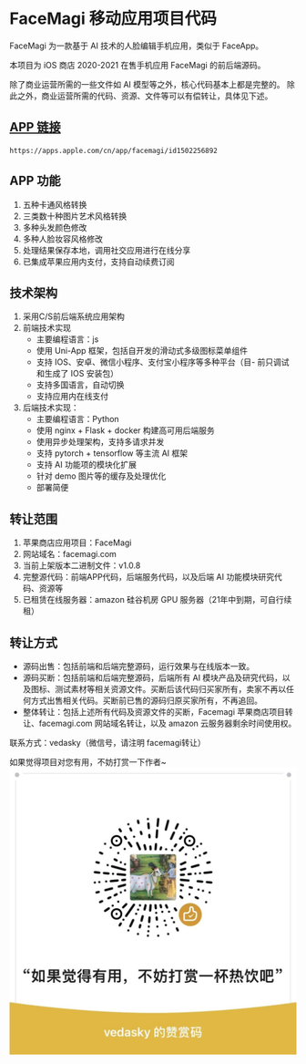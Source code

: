 # FaceMagi 移动应用项目代码

FaceMagi 为一款基于 AI 技术的人脸编辑手机应用，类似于 FaceApp。

本项目为 iOS 商店 2020-2021 在售手机应用 FaceMagi 的前后端源码。

除了商业运营所需的一些文件如 AI 模型等之外，核心代码基本上都是完整的。
除此之外，商业运营所需的代码、资源、文件等可以有偿转让，具体见下述。

## [APP 链接](https://apps.apple.com/cn/app/facemagi/id1502256892)

  `https://apps.apple.com/cn/app/facemagi/id1502256892`

## APP 功能

1. 五种卡通风格转换
2. 三类数十种图片艺术风格转换
3. 多种头发颜色修改
4. 多种人脸妆容风格修改
5. 处理结果保存本地，调用社交应用进行在线分享
6. 已集成苹果应用内支付，支持自动续费订阅

## 技术架构

1. 采用C/S前后端系统应用架构
2. 前端技术实现
    - 主要编程语言：js
    - 使用 Uni-App 框架，包括自开发的滑动式多级图标菜单组件
    - 支持 IOS、安卓、微信小程序、支付宝小程序等多种平台（目- 前只调试和生成了 IOS 安装包）
    - 支持多国语言，自动切换
    - 支持应用内在线支付
3. 后端技术实现：
    - 主要编程语言：Python
    - 使用 nginx + Flask + docker 构建高可用后端服务
    - 使用异步处理架构，支持多请求并发
    - 支持 pytorch + tensorflow 等主流 AI 框架
    - 支持 AI 功能项的模块化扩展
    - 针对 demo 图片等的缓存及处理优化
    - 部署简便

## 转让范围

1. 苹果商店应用项目：FaceMagi
2. 网站域名：facemagi.com
3. 当前上架版本二进制文件：v1.0.8
4. 完整源代码：前端APP代码，后端服务代码，以及后端 AI 功能模块研究代码、资源等
5. 已租赁在线服务器：amazon 硅谷机房 GPU 服务器（21年中到期，可自行续租）

## 转让方式

- 源码出售：包括前端和后端完整源码，运行效果与在线版本一致。
- 源码买断：包括前端和后端完整源码，后端所有 AI 模块产品及研究代码，以及图标、测试素材等相关资源文件。买断后该代码归买家所有，卖家不再以任何方式出售相关代码。买断前已售的源码归原买家所有，不再追回。
- 整体转让：包括上述所有代码及资源文件的买断，Facemagi 苹果商店项目转让、facemagi.com 网站域名转让，以及 amazon 云服务器剩余时间使用权。

联系方式：vedasky（微信号，请注明 facemagi转让）

如果觉得项目对您有用，不妨打赏一下作者~
![avatar](./images/wxds.jpg)
